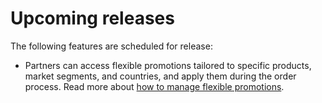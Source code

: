 # Upcoming releases

The following features are scheduled for release:

- Partners can access flexible promotions tailored to specific products, market segments, and countries, and apply them during the order process. Read more about [how to manage flexible promotions](../flex_promo/index.md).
